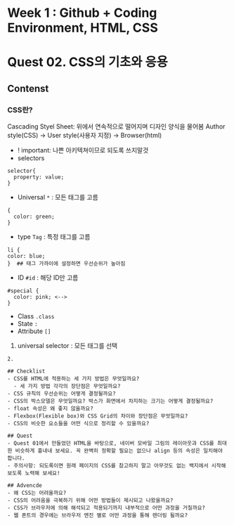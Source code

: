 # Week 1 : Github + Coding Environment, HTML, CSS
# Quest 02. CSS의 기초와 응용
## Contenst
### CSS란?
Cascading Styel Sheet: 위에서 연속적으로 떨어지며 디자인 양식을 물어봄
Author style(CSS) -> User style(사용자 지정) -> Browser(html)
- ! important: 나쁜 아키텍쳐이므로 되도록 쓰지말것
- selectors
```
selector{
  property: value;
}
```
  - Universal `*` : 모든 태그를 고름
```
{
  color: green;
}
```
  - type `Tag` : 특정 태그를 고름
  ```
li {
  color: blue;
}  ## 태그 가까이에 설정하면 우선순위가 높아짐
  ```
  - ID `#id` : 해당 ID만 고름
  ```
  #special {
    color: pink; <-->
  }
  ```
  - Class `.class`
  - State `:` 
  - Attribute `[]`


1. universal selector : 모든 태그를 선택

```
2. 

## Checklist
- CSS를 HTML에 적용하는 세 가지 방법은 무엇일까요?
  - 세 가지 방법 각각의 장단점은 무엇일까요?
- CSS 규칙의 우선순위는 어떻게 결정될까요?
- CSS의 박스모델은 무엇일까요? 박스가 화면에서 차지하는 크기는 어떻게 결정될까요?
- float 속성은 왜 좋지 않을까요?
- Flexbox(Flexible box)와 CSS Grid의 차이와 장단점은 무엇일까요?
- CSS의 비슷한 요소들을 어떤 식으로 정리할 수 있을까요?

## Quest
- Quest 01에서 만들었던 HTML을 바탕으로, 네이버 모바일 그림의 레이아웃과 CSS를 최대한 비슷하게 흉내내 보세요. 꼭 완벽히 정확할 필요는 없으나 align 등의 속성은 일치해야 합니다.
- 주의사항: 되도록이면 원래 페이지의 CSS를 참고하지 말고 아무것도 없는 백지에서 시작해 보도록 노력해 보세요!

## Advencde
- 왜 CSS는 어려울까요?
- CSS의 어려움을 극복하기 위해 어떤 방법들이 제시되고 나왔을까요?
- CSS가 브라우저에 의해 해석되고 적용되기까지 내부적으로 어떤 과정을 거칠까요?
- 웹 폰트의 경우에는 브라우저 엔진 별로 어떤 과정을 통해 렌더링 될까요?